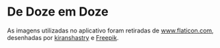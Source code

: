# De Doze em Doze


As imagens utilizadas no aplicativo foram retiradas de www.flaticon.com, desenhadas por [kiranshastry](https://www.flaticon.com/authors/kiranshastry) e [Freepik](http://www.freepik.com/).
